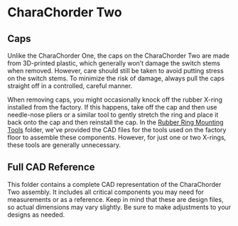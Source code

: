 # CharaChorder Two

## Caps

Unlike the CharaChorder One, the caps on the CharaChorder Two are made from 3D-printed plastic, which generally won’t damage the switch stems when removed. However, care should still be taken to avoid putting stress on the switch stems. To minimize the risk of damage, always pull the caps straight off in a controlled, careful manner.

When removing caps, you might occasionally knock off the rubber X-ring installed from the factory. If this happens, take off the cap and then use needle-nose pliers or a similar tool to gently stretch the ring and place it back onto the cap and then reinstall the cap. In the [Rubber Ring Mounting Tools](Rubber%20Ring%20Mounting%20Tools/README.md) folder, we've provided the CAD files for the tools used on the factory floor to assemble these components. However, for just one or two X-rings, these tools are generally unnecessary.

## Full CAD Reference

This folder contains a complete CAD representation of the CharaChorder Two assembly. It includes all critical components you may need for measurements or as a reference. Keep in mind that these are design files, so actual dimensions may vary slightly. Be sure to make adjustments to your designs as needed.